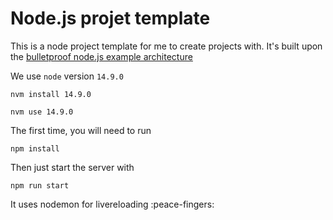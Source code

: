 # Node.js projet template
This is a node project template for me to create projects with. It's built upon the [bulletproof node.js example architecture](https://github.com/santiq/bulletproof-nodejs)

We use `node` version `14.9.0`

```
nvm install 14.9.0
```

```
nvm use 14.9.0
```

The first time, you will need to run

```
npm install
```

Then just start the server with

```
npm run start
```
It uses nodemon for livereloading :peace-fingers:
